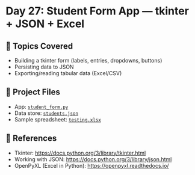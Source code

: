 # Day 27: Student Form App — tkinter + JSON + Excel

## 📘 Topics Covered

- Building a tkinter form (labels, entries, dropdowns, buttons)
- Persisting data to JSON
- Exporting/reading tabular data (Excel/CSV)

## 🧪 Project Files

- App: [`student_form.py`](./student_form.py)
- Data store: [`students.json`](./students.json)
- Sample spreadsheet: [`testing.xlsx`](./testing.xlsx)

## 🔗 References
- Tkinter: https://docs.python.org/3/library/tkinter.html
- Working with JSON: https://docs.python.org/3/library/json.html
- OpenPyXL (Excel in Python): https://openpyxl.readthedocs.io/

